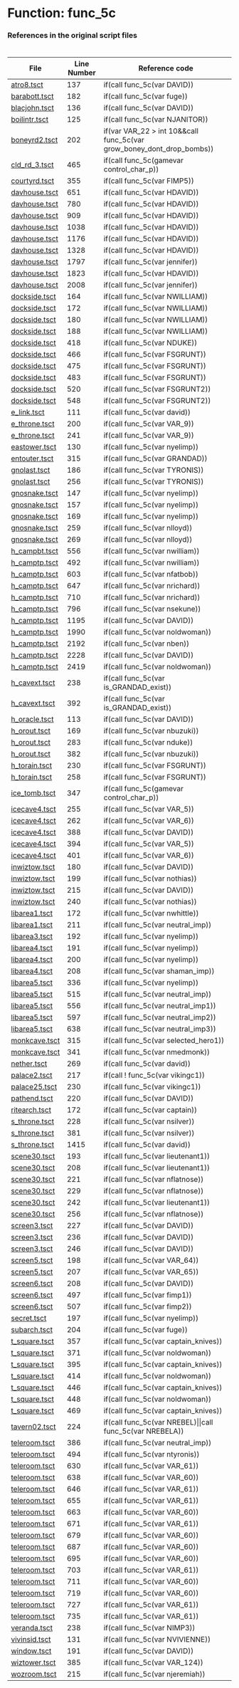 # Function: func_5c
### References in the original script files

#

| File | Line Number | Reference code |
| --- | --- | --- |
| [atro8.tsct](../../../out/atro8.tsct#L137) | 137 | if(call func_5c(var DAVID)) |
| [barabott.tsct](../../../out/barabott.tsct#L182) | 182 | if(call func_5c(var fuge)) |
| [blacjohn.tsct](../../../out/blacjohn.tsct#L136) | 136 | if(call func_5c(var DAVID)) |
| [boilintr.tsct](../../../out/boilintr.tsct#L125) | 125 | if(call func_5c(var NJANITOR)) |
| [boneyrd2.tsct](../../../out/boneyrd2.tsct#L202) | 202 | if(var VAR_22 > int 10&&call func_5c(var grow_boney_dont_drop_bombs)) |
| [cld_rd_3.tsct](../../../out/cld_rd_3.tsct#L465) | 465 | if(call func_5c(gamevar control_char_p)) |
| [courtyrd.tsct](../../../out/courtyrd.tsct#L355) | 355 | if(call func_5c(var FIMP5)) |
| [davhouse.tsct](../../../out/davhouse.tsct#L651) | 651 | if(call func_5c(var HDAVID)) |
| [davhouse.tsct](../../../out/davhouse.tsct#L780) | 780 | if(call func_5c(var HDAVID)) |
| [davhouse.tsct](../../../out/davhouse.tsct#L909) | 909 | if(call func_5c(var HDAVID)) |
| [davhouse.tsct](../../../out/davhouse.tsct#L1038) | 1038 | if(call func_5c(var HDAVID)) |
| [davhouse.tsct](../../../out/davhouse.tsct#L1176) | 1176 | if(call func_5c(var HDAVID)) |
| [davhouse.tsct](../../../out/davhouse.tsct#L1328) | 1328 | if(call func_5c(var HDAVID)) |
| [davhouse.tsct](../../../out/davhouse.tsct#L1797) | 1797 | if(call func_5c(var jennifer)) |
| [davhouse.tsct](../../../out/davhouse.tsct#L1823) | 1823 | if(call func_5c(var HDAVID)) |
| [davhouse.tsct](../../../out/davhouse.tsct#L2008) | 2008 | if(call func_5c(var jennifer)) |
| [dockside.tsct](../../../out/dockside.tsct#L164) | 164 | if(call func_5c(var NWILLIAM)) |
| [dockside.tsct](../../../out/dockside.tsct#L172) | 172 | if(call func_5c(var NWILLIAM)) |
| [dockside.tsct](../../../out/dockside.tsct#L180) | 180 | if(call func_5c(var NWILLIAM)) |
| [dockside.tsct](../../../out/dockside.tsct#L188) | 188 | if(call func_5c(var NWILLIAM)) |
| [dockside.tsct](../../../out/dockside.tsct#L418) | 418 | if(call func_5c(var NDUKE)) |
| [dockside.tsct](../../../out/dockside.tsct#L466) | 466 | if(call func_5c(var FSGRUNT)) |
| [dockside.tsct](../../../out/dockside.tsct#L475) | 475 | if(call func_5c(var FSGRUNT)) |
| [dockside.tsct](../../../out/dockside.tsct#L483) | 483 | if(call func_5c(var FSGRUNT)) |
| [dockside.tsct](../../../out/dockside.tsct#L520) | 520 | if(call func_5c(var FSGRUNT2)) |
| [dockside.tsct](../../../out/dockside.tsct#L548) | 548 | if(call func_5c(var FSGRUNT2)) |
| [e_link.tsct](../../../out/e_link.tsct#L111) | 111 | if(call func_5c(var david)) |
| [e_throne.tsct](../../../out/e_throne.tsct#L200) | 200 | if(call func_5c(var VAR_9)) |
| [e_throne.tsct](../../../out/e_throne.tsct#L241) | 241 | if(call func_5c(var VAR_9)) |
| [eastower.tsct](../../../out/eastower.tsct#L130) | 130 | if(call func_5c(var nyelimp)) |
| [entouter.tsct](../../../out/entouter.tsct#L315) | 315 | if(call func_5c(var GRANDAD)) |
| [gnolast.tsct](../../../out/gnolast.tsct#L186) | 186 | if(call func_5c(var TYRONIS)) |
| [gnolast.tsct](../../../out/gnolast.tsct#L256) | 256 | if(call func_5c(var TYRONIS)) |
| [gnosnake.tsct](../../../out/gnosnake.tsct#L147) | 147 | if(call func_5c(var nyelimp)) |
| [gnosnake.tsct](../../../out/gnosnake.tsct#L157) | 157 | if(call func_5c(var nyelimp)) |
| [gnosnake.tsct](../../../out/gnosnake.tsct#L169) | 169 | if(call func_5c(var nyelimp)) |
| [gnosnake.tsct](../../../out/gnosnake.tsct#L259) | 259 | if(call func_5c(var nlloyd)) |
| [gnosnake.tsct](../../../out/gnosnake.tsct#L269) | 269 | if(call func_5c(var nlloyd)) |
| [h_campbt.tsct](../../../out/h_campbt.tsct#L556) | 556 | if(call func_5c(var nwilliam)) |
| [h_camptp.tsct](../../../out/h_camptp.tsct#L492) | 492 | if(call func_5c(var nwilliam)) |
| [h_camptp.tsct](../../../out/h_camptp.tsct#L603) | 603 | if(call func_5c(var nfatbob)) |
| [h_camptp.tsct](../../../out/h_camptp.tsct#L647) | 647 | if(call func_5c(var nrichard)) |
| [h_camptp.tsct](../../../out/h_camptp.tsct#L710) | 710 | if(call func_5c(var nrichard)) |
| [h_camptp.tsct](../../../out/h_camptp.tsct#L796) | 796 | if(call func_5c(var nsekune)) |
| [h_camptp.tsct](../../../out/h_camptp.tsct#L1195) | 1195 | if(call func_5c(var DAVID)) |
| [h_camptp.tsct](../../../out/h_camptp.tsct#L1990) | 1990 | if(call func_5c(var noldwoman)) |
| [h_camptp.tsct](../../../out/h_camptp.tsct#L2192) | 2192 | if(call func_5c(var nben)) |
| [h_camptp.tsct](../../../out/h_camptp.tsct#L2228) | 2228 | if(call func_5c(var DAVID)) |
| [h_camptp.tsct](../../../out/h_camptp.tsct#L2419) | 2419 | if(call func_5c(var noldwoman)) |
| [h_cavext.tsct](../../../out/h_cavext.tsct#L238) | 238 | if(call func_5c(var is_GRANDAD_exist)) |
| [h_cavext.tsct](../../../out/h_cavext.tsct#L392) | 392 | if(call func_5c(var is_GRANDAD_exist)) |
| [h_oracle.tsct](../../../out/h_oracle.tsct#L113) | 113 | if(call func_5c(var DAVID)) |
| [h_orout.tsct](../../../out/h_orout.tsct#L169) | 169 | if(call func_5c(var nbuzuki)) |
| [h_orout.tsct](../../../out/h_orout.tsct#L283) | 283 | if(call func_5c(var nduke)) |
| [h_orout.tsct](../../../out/h_orout.tsct#L382) | 382 | if(call func_5c(var nbuzuki)) |
| [h_torain.tsct](../../../out/h_torain.tsct#L230) | 230 | if(call func_5c(var FSGRUNT)) |
| [h_torain.tsct](../../../out/h_torain.tsct#L258) | 258 | if(call func_5c(var FSGRUNT)) |
| [ice_tomb.tsct](../../../out/ice_tomb.tsct#L347) | 347 | if(call func_5c(gamevar control_char_p)) |
| [icecave4.tsct](../../../out/icecave4.tsct#L255) | 255 | if(call func_5c(var VAR_5)) |
| [icecave4.tsct](../../../out/icecave4.tsct#L262) | 262 | if(call func_5c(var VAR_6)) |
| [icecave4.tsct](../../../out/icecave4.tsct#L388) | 388 | if(call func_5c(var DAVID)) |
| [icecave4.tsct](../../../out/icecave4.tsct#L394) | 394 | if(call func_5c(var VAR_5)) |
| [icecave4.tsct](../../../out/icecave4.tsct#L401) | 401 | if(call func_5c(var VAR_6)) |
| [inwiztow.tsct](../../../out/inwiztow.tsct#L180) | 180 | if(call func_5c(var DAVID)) |
| [inwiztow.tsct](../../../out/inwiztow.tsct#L199) | 199 | if(call func_5c(var nothias)) |
| [inwiztow.tsct](../../../out/inwiztow.tsct#L215) | 215 | if(call func_5c(var DAVID)) |
| [inwiztow.tsct](../../../out/inwiztow.tsct#L240) | 240 | if(call func_5c(var nothias)) |
| [libarea1.tsct](../../../out/libarea1.tsct#L172) | 172 | if(call func_5c(var nwhittle)) |
| [libarea1.tsct](../../../out/libarea1.tsct#L211) | 211 | if(call func_5c(var neutral_imp)) |
| [libarea3.tsct](../../../out/libarea3.tsct#L192) | 192 | if(call func_5c(var nyelimp)) |
| [libarea4.tsct](../../../out/libarea4.tsct#L191) | 191 | if(call func_5c(var nyelimp)) |
| [libarea4.tsct](../../../out/libarea4.tsct#L200) | 200 | if(call func_5c(var nyelimp)) |
| [libarea4.tsct](../../../out/libarea4.tsct#L208) | 208 | if(call func_5c(var shaman_imp)) |
| [libarea5.tsct](../../../out/libarea5.tsct#L336) | 336 | if(call func_5c(var nyelimp)) |
| [libarea5.tsct](../../../out/libarea5.tsct#L515) | 515 | if(call func_5c(var neutral_imp)) |
| [libarea5.tsct](../../../out/libarea5.tsct#L556) | 556 | if(call func_5c(var neutral_imp1)) |
| [libarea5.tsct](../../../out/libarea5.tsct#L597) | 597 | if(call func_5c(var neutral_imp2)) |
| [libarea5.tsct](../../../out/libarea5.tsct#L638) | 638 | if(call func_5c(var neutral_imp3)) |
| [monkcave.tsct](../../../out/monkcave.tsct#L315) | 315 | if(call func_5c(var selected_hero1)) |
| [monkcave.tsct](../../../out/monkcave.tsct#L341) | 341 | if(call func_5c(var nmedmonk)) |
| [nether.tsct](../../../out/nether.tsct#L269) | 269 | if(call func_5c(var david)) |
| [palace2.tsct](../../../out/palace2.tsct#L217) | 217 | if(call ! func_5c(var vikingc1)) |
| [palace25.tsct](../../../out/palace25.tsct#L230) | 230 | if(call func_5c(var vikingc1)) |
| [pathend.tsct](../../../out/pathend.tsct#L220) | 220 | if(call func_5c(var DAVID)) |
| [ritearch.tsct](../../../out/ritearch.tsct#L172) | 172 | if(call func_5c(var captain)) |
| [s_throne.tsct](../../../out/s_throne.tsct#L228) | 228 | if(call func_5c(var nsilver)) |
| [s_throne.tsct](../../../out/s_throne.tsct#L381) | 381 | if(call func_5c(var nsilver)) |
| [s_throne.tsct](../../../out/s_throne.tsct#L1415) | 1415 | if(call func_5c(var david)) |
| [scene30.tsct](../../../out/scene30.tsct#L193) | 193 | if(call func_5c(var lieutenant1)) |
| [scene30.tsct](../../../out/scene30.tsct#L208) | 208 | if(call func_5c(var lieutenant1)) |
| [scene30.tsct](../../../out/scene30.tsct#L221) | 221 | if(call func_5c(var nflatnose)) |
| [scene30.tsct](../../../out/scene30.tsct#L229) | 229 | if(call func_5c(var nflatnose)) |
| [scene30.tsct](../../../out/scene30.tsct#L242) | 242 | if(call func_5c(var lieutenant1)) |
| [scene30.tsct](../../../out/scene30.tsct#L256) | 256 | if(call func_5c(var nflatnose)) |
| [screen3.tsct](../../../out/screen3.tsct#L227) | 227 | if(call func_5c(var DAVID)) |
| [screen3.tsct](../../../out/screen3.tsct#L236) | 236 | if(call func_5c(var DAVID)) |
| [screen3.tsct](../../../out/screen3.tsct#L246) | 246 | if(call func_5c(var DAVID)) |
| [screen5.tsct](../../../out/screen5.tsct#L198) | 198 | if(call func_5c(var VAR_64)) |
| [screen5.tsct](../../../out/screen5.tsct#L207) | 207 | if(call func_5c(var VAR_65)) |
| [screen6.tsct](../../../out/screen6.tsct#L208) | 208 | if(call func_5c(var DAVID)) |
| [screen6.tsct](../../../out/screen6.tsct#L497) | 497 | if(call func_5c(var fimp1)) |
| [screen6.tsct](../../../out/screen6.tsct#L507) | 507 | if(call func_5c(var fimp2)) |
| [secret.tsct](../../../out/secret.tsct#L197) | 197 | if(call func_5c(var nyelimp)) |
| [subarch.tsct](../../../out/subarch.tsct#L204) | 204 | if(call func_5c(var fuge)) |
| [t_square.tsct](../../../out/t_square.tsct#L357) | 357 | if(call func_5c(var captain_knives)) |
| [t_square.tsct](../../../out/t_square.tsct#L371) | 371 | if(call func_5c(var noldwoman)) |
| [t_square.tsct](../../../out/t_square.tsct#L395) | 395 | if(call func_5c(var captain_knives)) |
| [t_square.tsct](../../../out/t_square.tsct#L414) | 414 | if(call func_5c(var noldwoman)) |
| [t_square.tsct](../../../out/t_square.tsct#L446) | 446 | if(call func_5c(var captain_knives)) |
| [t_square.tsct](../../../out/t_square.tsct#L448) | 448 | if(call func_5c(var noldwoman)) |
| [t_square.tsct](../../../out/t_square.tsct#L469) | 469 | if(call func_5c(var captain_knives)) |
| [tavern02.tsct](../../../out/tavern02.tsct#L224) | 224 | if(call func_5c(var NREBEL)\|\|call func_5c(var NREBELA)) |
| [teleroom.tsct](../../../out/teleroom.tsct#L386) | 386 | if(call func_5c(var neutral_imp)) |
| [teleroom.tsct](../../../out/teleroom.tsct#L494) | 494 | if(call func_5c(var ntyronis)) |
| [teleroom.tsct](../../../out/teleroom.tsct#L630) | 630 | if(call func_5c(var VAR_61)) |
| [teleroom.tsct](../../../out/teleroom.tsct#L638) | 638 | if(call func_5c(var VAR_60)) |
| [teleroom.tsct](../../../out/teleroom.tsct#L646) | 646 | if(call func_5c(var VAR_61)) |
| [teleroom.tsct](../../../out/teleroom.tsct#L655) | 655 | if(call func_5c(var VAR_61)) |
| [teleroom.tsct](../../../out/teleroom.tsct#L663) | 663 | if(call func_5c(var VAR_60)) |
| [teleroom.tsct](../../../out/teleroom.tsct#L671) | 671 | if(call func_5c(var VAR_61)) |
| [teleroom.tsct](../../../out/teleroom.tsct#L679) | 679 | if(call func_5c(var VAR_60)) |
| [teleroom.tsct](../../../out/teleroom.tsct#L687) | 687 | if(call func_5c(var VAR_60)) |
| [teleroom.tsct](../../../out/teleroom.tsct#L695) | 695 | if(call func_5c(var VAR_60)) |
| [teleroom.tsct](../../../out/teleroom.tsct#L703) | 703 | if(call func_5c(var VAR_61)) |
| [teleroom.tsct](../../../out/teleroom.tsct#L711) | 711 | if(call func_5c(var VAR_60)) |
| [teleroom.tsct](../../../out/teleroom.tsct#L719) | 719 | if(call func_5c(var VAR_60)) |
| [teleroom.tsct](../../../out/teleroom.tsct#L727) | 727 | if(call func_5c(var VAR_61)) |
| [teleroom.tsct](../../../out/teleroom.tsct#L735) | 735 | if(call func_5c(var VAR_61)) |
| [veranda.tsct](../../../out/veranda.tsct#L238) | 238 | if(call func_5c(var NIMP3)) |
| [vivinsid.tsct](../../../out/vivinsid.tsct#L131) | 131 | if(call func_5c(var NVIVIENNE)) |
| [window.tsct](../../../out/window.tsct#L191) | 191 | if(call func_5c(var DAVID)) |
| [wiztower.tsct](../../../out/wiztower.tsct#L385) | 385 | if(call func_5c(var VAR_124)) |
| [wozroom.tsct](../../../out/wozroom.tsct#L215) | 215 | if(call func_5c(var njeremiah)) |
